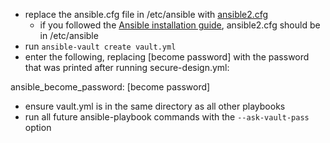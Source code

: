 - replace the ansible.cfg file in /etc/ansible with [ansible2.cfg](../Ansible/config/ansible2.cfg)
  - if you followed the [Ansible installation guide](Ansible%20Installation.md), ansible2.cfg should be in /etc/ansible
- run `ansible-vault create vault.yml`
- enter the following, replacing [become password] with the password that was printed after running secure-design.yml:

ansible_become_password: [become password]
- ensure vault.yml is in the same directory as all other playbooks
- run all future ansible-playbook commands with the `--ask-vault-pass` option
